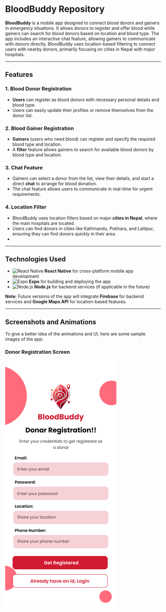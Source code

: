 # BloodBuddy Repository

**BloodBuddy** is a mobile app designed to connect blood donors and gainers in emergency situations. It allows donors to register and offer blood while gainers can search for blood donors based on location and blood type. The app includes an interactive chat feature, allowing gainers to communicate with donors directly. BloodBuddy uses location-based filtering to connect users with nearby donors, primarily focusing on cities in Nepal with major hospitals.

---

## Features

### 1. **Blood Donor Registration**
   - **Users** can register as blood donors with necessary personal details and blood type.
   - Users can easily update their profiles or remove themselves from the donor list.

### 2. **Blood Gainer Registration**
   - **Gainers** (users who need blood) can register and specify the required blood type and location.
   - A **filter** feature allows gainers to search for available blood donors by blood type and location.

### 3. **Chat Feature**
   - Gainers can select a donor from the list, view their details, and start a direct **chat** to arrange for blood donation.
   - The chat feature allows users to communicate in real-time for urgent requirements.

### 4. **Location Filter**
   - BloodBuddy uses location filters based on major **cities in Nepal**, where the main hospitals are located.
   - Users can find donors in cities like Kathmandu, Pokhara, and Lalitpur, ensuring they can find donors quickly in their area.
   - 
---

## Technologies Used

- ![React Native](https://img.shields.io/badge/-React%20Native-61DAFB?style=flat&logo=react&logoColor=white) **React Native** for cross-platform mobile app development
- ![Expo](https://img.shields.io/badge/Expo-1C1C1C?style=flat&logo=expo&logoColor=white) **Expo** for building and deploying the app
- ![Node.js](https://img.shields.io/badge/Node.js-339933?style=flat&logo=node.js&logoColor=white) **Node.js** for backend services (if applicable in the future)
  
**Note:** Future versions of the app will integrate **Firebase** for backend services and **Google Maps API** for location-based features.

---

## Screenshots and Animations

To give a better idea of the animations and UI, here are some sample images of the app:

### Donor Registration Screen

![Donor Registration](https://github.com/xcode9911/BloodBuddy/blob/main/DonarLogin%20Screen.png)


